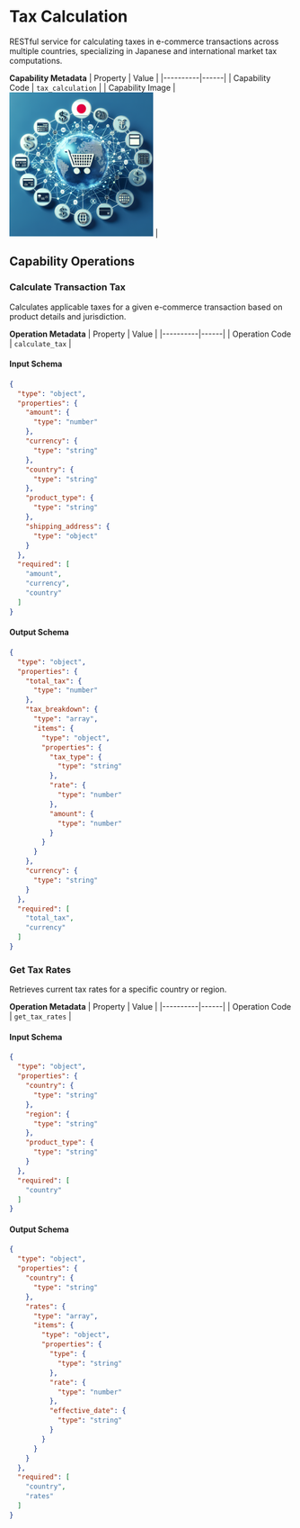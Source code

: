 # Tax Calculation
RESTful service for calculating taxes in e-commerce transactions across multiple countries, specializing in Japanese and international market tax computations.

**Capability Metadata**
| Property | Value |
|----------|------|
| Capability Code | `tax_calculation` |
| Capability Image | ![Tax Calculation Capability Small Image](./images/tax_calculation_small.png) |

## Capability Operations

<a name="calculate_tax"></a>
### Calculate Transaction Tax
Calculates applicable taxes for a given e-commerce transaction based on product details and jurisdiction.

**Operation Metadata**
| Property | Value |
|----------|------|
| Operation Code | `calculate_tax` |

#### Input Schema
```json Calculate Transaction Tax operation input schema
{
  "type": "object",
  "properties": {
    "amount": {
      "type": "number"
    },
    "currency": {
      "type": "string"
    },
    "country": {
      "type": "string"
    },
    "product_type": {
      "type": "string"
    },
    "shipping_address": {
      "type": "object"
    }
  },
  "required": [
    "amount",
    "currency",
    "country"
  ]
}
```

#### Output Schema
```json Calculate Transaction Tax operation output schema
{
  "type": "object",
  "properties": {
    "total_tax": {
      "type": "number"
    },
    "tax_breakdown": {
      "type": "array",
      "items": {
        "type": "object",
        "properties": {
          "tax_type": {
            "type": "string"
          },
          "rate": {
            "type": "number"
          },
          "amount": {
            "type": "number"
          }
        }
      }
    },
    "currency": {
      "type": "string"
    }
  },
  "required": [
    "total_tax",
    "currency"
  ]
}
```
<a name="get_tax_rates"></a>
### Get Tax Rates
Retrieves current tax rates for a specific country or region.

**Operation Metadata**
| Property | Value |
|----------|------|
| Operation Code | `get_tax_rates` |

#### Input Schema
```json Get Tax Rates operation input schema
{
  "type": "object",
  "properties": {
    "country": {
      "type": "string"
    },
    "region": {
      "type": "string"
    },
    "product_type": {
      "type": "string"
    }
  },
  "required": [
    "country"
  ]
}
```

#### Output Schema
```json Get Tax Rates operation output schema
{
  "type": "object",
  "properties": {
    "country": {
      "type": "string"
    },
    "rates": {
      "type": "array",
      "items": {
        "type": "object",
        "properties": {
          "type": {
            "type": "string"
          },
          "rate": {
            "type": "number"
          },
          "effective_date": {
            "type": "string"
          }
        }
      }
    }
  },
  "required": [
    "country",
    "rates"
  ]
}
```
